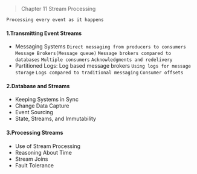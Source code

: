 > Chapter 11 Stream Processing

`Processing every event as it happens`

#### 1.Transmitting Event Streams
* Messaging Systems `Direct messaging from producers to consumers` `Message Brokers(Message queue)` `Message brokers compared to databases`
`Multiple consumers` `Acknowledgments and redelivery`
* Partitioned Logs: Log based message brokers `Using logs for message storage` `Logs compared to traditional messaging`  `Consumer offsets` 

#### 2.Database and Streams
* Keeping Systems in Sync
* Change Data Capture
* Event Sourcing
* State, Streams, and Immutability

#### 3.Processing Streams
* Use of Stream Processing
* Reasoning About Time
* Stream Joins
* Fault Tolerance
